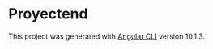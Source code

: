 # Proyectend

This project was generated with [Angular CLI](https://github.com/angular/angular-cli) version 10.1.3.
